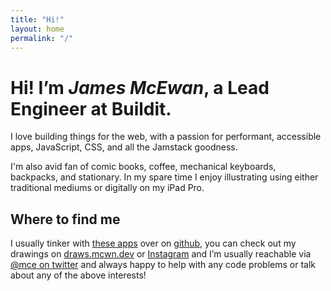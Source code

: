 ```yaml
---
title: "Hi!"
layout: home
permalink: "/"
---
```


# Hi! I’m _James McEwan_, a Lead Engineer at Buildit.

I love building things for the web, with a passion for performant, accessible apps, JavaScript, CSS, and all the Jamstack goodness.

I'm also avid fan of comic books, coffee, mechanical keyboards, backpacks, and stationary. In my spare time I enjoy illustrating using either traditional mediums or digitally on my iPad Pro.

## Where to find me

I usually tinker with [these apps](https://mcwn.dev) over on [github](https://github.com/jamesmcewan), you
can check out my drawings on [draws.mcwn.dev](https://draws.mcwn.dev) or [Instagram](https://www.instagram.com/jamesmcewan/) and I’m usually reachable via [@mce on twitter](https://twitter.com/mce) and always happy to help with any code problems or talk about any of the above interests!
